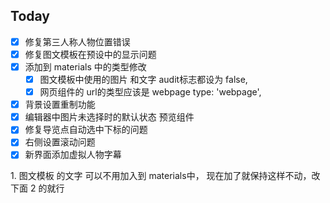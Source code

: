 ## Today

- [x] 修复第三人称人物位置错误
- [x] 修复图文模板在预设中的显示问题
- [x] 添加到 materials 中的类型修改
	- [x] 图文模板中使用的图片 和文字 audit标志都设为 false,   
	- [x] 网页组件的 url的类型应该是 webpage type: 'webpage',
- [x] 背景设置重制功能
- [x] 编辑器中图片未选择时的默认状态 预览组件
- [x] 修复导览点自动选中下标的问题
- [x] 右侧设置滚动问题
- [x] 新界面添加虚拟人物字幕

1. 图文模板 的文字 可以不用加入到 materials中， 现在加了就保持这样不动，改下面 2 的就行  
